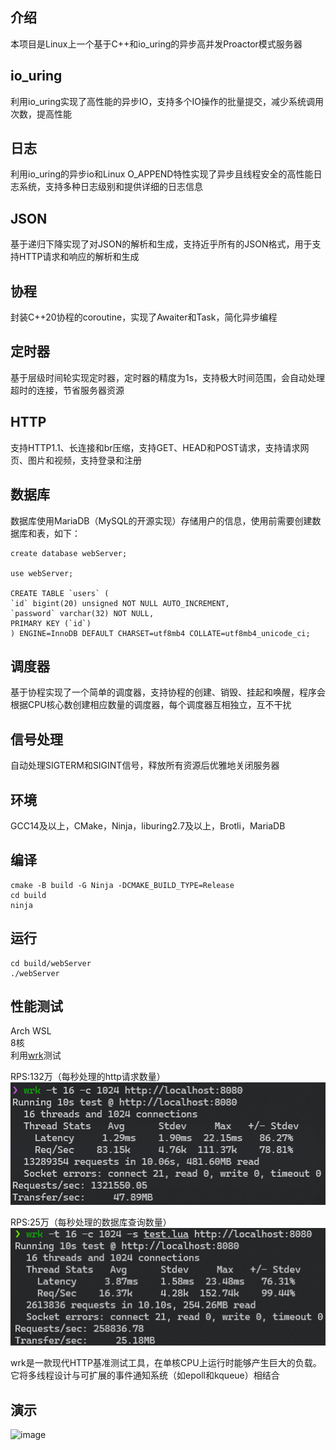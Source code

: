 ## 介绍

本项目是Linux上一个基于C++和io_uring的异步高并发Proactor模式服务器

## io_uring

利用io_uring实现了高性能的异步IO，支持多个IO操作的批量提交，减少系统调用次数，提高性能

## 日志

利用io_uring的异步io和Linux O_APPEND特性实现了异步且线程安全的高性能日志系统，支持多种日志级别和提供详细的日志信息

## JSON

基于递归下降实现了对JSON的解析和生成，支持近乎所有的JSON格式，用于支持HTTP请求和响应的解析和生成

## 协程

封装C++20协程的coroutine，实现了Awaiter和Task，简化异步编程

## 定时器

基于层级时间轮实现定时器，定时器的精度为1s，支持极大时间范围，会自动处理超时的连接，节省服务器资源

## HTTP

支持HTTP1.1、长连接和br压缩，支持GET、HEAD和POST请求，支持请求网页、图片和视频，支持登录和注册

## 数据库

数据库使用MariaDB（MySQL的开源实现）存储用户的信息，使用前需要创建数据库和表，如下：

```sql'
create database webServer;

use webServer;

CREATE TABLE `users` (
`id` bigint(20) unsigned NOT NULL AUTO_INCREMENT,
`password` varchar(32) NOT NULL,
PRIMARY KEY (`id`)
) ENGINE=InnoDB DEFAULT CHARSET=utf8mb4 COLLATE=utf8mb4_unicode_ci;
```

## 调度器

基于协程实现了一个简单的调度器，支持协程的创建、销毁、挂起和唤醒，程序会根据CPU核心数创建相应数量的调度器，每个调度器互相独立，互不干扰

## 信号处理

自动处理SIGTERM和SIGINT信号，释放所有资源后优雅地关闭服务器

## 环境

GCC14及以上，CMake，Ninja，liburing2.7及以上，Brotli，MariaDB

## 编译

```shell 
cmake -B build -G Ninja -DCMAKE_BUILD_TYPE=Release
cd build
ninja
```

## 运行

```shell
cd build/webServer
./webServer
```

## 性能测试

Arch WSL  
8核  
利用[wrk](https://github.com/wg/wrk)测试

RPS:132万（每秒处理的http请求数量）
![image](show/test.png)

RPS:25万（每秒处理的数据库查询数量）
![image](show/testDatabase.png)

wrk是一款现代HTTP基准测试工具，在单核CPU上运行时能够产生巨大的负载。它将多线程设计与可扩展的事件通知系统（如epoll和kqueue）相结合

## 演示

![image](show/show.gif)
